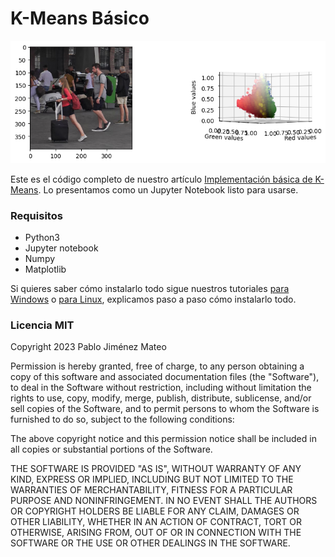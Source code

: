 # K-Means Básico

![Scatter](imagenes/normal-scatter.png)


Este es el código completo de nuestro artículo [Implementación básica de K-Means](https://mlpills.dev/es/machine-learning-es/implementacion-basica-de-k-means/). Lo presentamos como un Jupyter Notebook listo para usarse.

### Requisitos

- Python3
- Jupyter notebook
- Numpy
- Matplotlib

Si quieres saber cómo instalarlo todo sigue nuestros tutoriales [para Windows](https://mlpills.dev/es/instalacion/configura-tu-entorno-de-python-en-windows/) o [para Linux](https://mlpills.dev/es/instalacion/configura-tu-entorno-de-python-en-linux/), explicamos paso a paso cómo instalarlo todo.

### Licencia MIT

Copyright 2023 Pablo Jiménez Mateo

Permission is hereby granted, free of charge, to any person obtaining a copy of this software and associated documentation files (the "Software"), to deal in the Software without restriction, including without limitation the rights to use, copy, modify, merge, publish, distribute, sublicense, and/or sell copies of the Software, and to permit persons to whom the Software is furnished to do so, subject to the following conditions:

The above copyright notice and this permission notice shall be included in all copies or substantial portions of the Software.

THE SOFTWARE IS PROVIDED "AS IS", WITHOUT WARRANTY OF ANY KIND, EXPRESS OR IMPLIED, INCLUDING BUT NOT LIMITED TO THE WARRANTIES OF MERCHANTABILITY, FITNESS FOR A PARTICULAR PURPOSE AND NONINFRINGEMENT. IN NO EVENT SHALL THE AUTHORS OR COPYRIGHT HOLDERS BE LIABLE FOR ANY CLAIM, DAMAGES OR OTHER LIABILITY, WHETHER IN AN ACTION OF CONTRACT, TORT OR OTHERWISE, ARISING FROM, OUT OF OR IN CONNECTION WITH THE SOFTWARE OR THE USE OR OTHER DEALINGS IN THE SOFTWARE.
